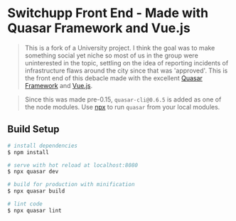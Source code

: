 # Switchupp Front End - Made with Quasar Framework and Vue.js

> This is a fork of a University project. I think the goal was to make something social yet niche so most of us in the group were uninterested in the topic, settling on the idea of reporting incidents of infrastructure flaws around the city since that was 'approved'. This is the front end of this debacle made with the excellent [Quasar Framework](https://github.com/quasarframework/quasar) and [Vue.js](https://github.com/vuejs/vue).

> Since this was made pre-0.15, ```quasar-cli@0.6.5``` is added as one of the node modules. Use [npx](https://www.npmjs.com/package/npx) to run ```quasar``` from your local modules.

## Build Setup

``` bash
# install dependencies
$ npm install

# serve with hot reload at localhost:8080
$ npx quasar dev

# build for production with minification
$ npx quasar build

# lint code
$ npx quasar lint
```
